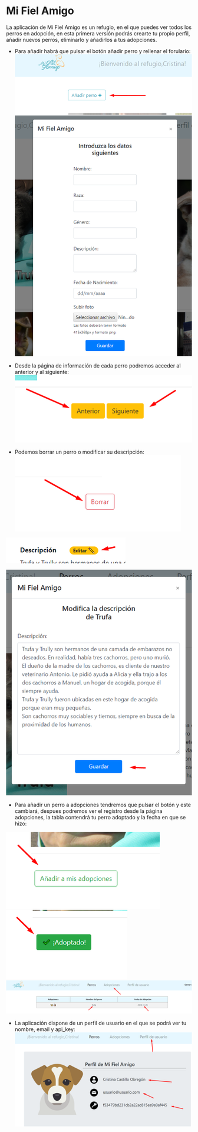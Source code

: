 <h1> Mi Fiel Amigo </h1>

La aplicación de Mi Fiel Amigo es un refugio, en el que puedes ver todos los perros en adopción, en esta primera versión podrás crearte tu propio perfil, añadir nuevos perros, eliminarlo y añadirlos a tus adopciones.

- Para añadir habrá que pulsar el botón añadir perro y rellenar el forulario:
![Pulsar botón](/assets/aniadir1.png "Añadir Perro")
![Modal](/assets/aniadir2.png "Añadir Perro")

- Desde la página de información de cada perro podremos acceder al anterior y al siguiente:
![Botones](/assets/antsig.png "Anterior y siguiente")

- Podemos borrar un perro o modificar su descripción:
![Botones](/assets/borrar.png "Borrar Perro")

![Botones](/assets/editar.png "Modificar Descripción")

![Botones](/assets/editar2.png "Modificar Descripción")

- Para añadir un perro a adopciones tendremos que pulsar el botón y este cambiará, despues podremos ver el registro desde la página adopciones, la tabla contendrá tu perro adoptado y la fecha en que se hizo:

![Botones](/assets/adop.png "Añadir a adopciones")
![Botones](/assets/adop2.png "Adoptado")
![Tabla](/assets/tabla.png "Tabla adopciones")

- La aplicación dispone de un perfil de usuario en el que se podrá ver tu nombre, email y api_key:
![Tabla](/assets/perfil.png "Perfil de usuario")
